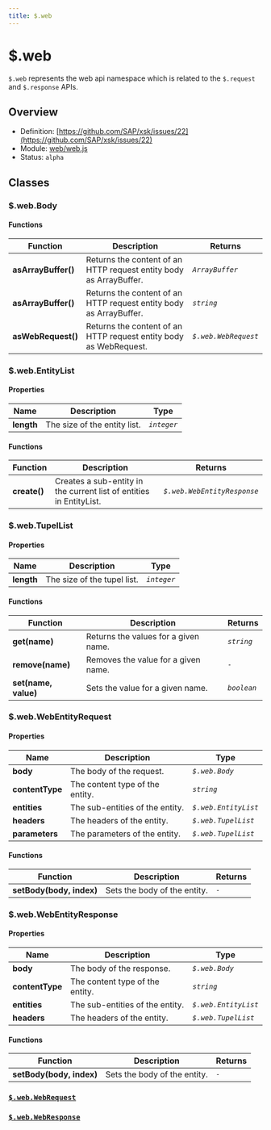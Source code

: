 ```yaml
---
title: $.web
---
```


$.web
===

`$.web` represents the web api namespace which is related to the `$.request` and `$.response` APIs.

## Overview

- Definition: [https://github.com/SAP/xsk/issues/22](https://github.com/SAP/xsk/issues/22)
- Module: [web/web.js](https://github.com/SAP/xsk/tree/main/modules/api/api-xsjs/src/main/resources/xsk/web/web.js)
- Status: `alpha`

## Classes

### $.web.Body

#### Functions

| Function            | Description                                                        | Returns              |
|---------------------|--------------------------------------------------------------------|----------------------|
| **asArrayBuffer()** | Returns the content of an HTTP request entity body as ArrayBuffer. | _`ArrayBuffer`_      |
| **asArrayBuffer()** | Returns the content of an HTTP request entity body as ArrayBuffer. | _`string`_           |
| **asWebRequest()**  | Returns the content of an HTTP request entity body as WebRequest.  | _`$.web.WebRequest`_ |

### $.web.EntityList

#### Properties

| Name       | Description                  | Type        |
|------------|------------------------------|-------------|
| **length** | The size of the entity list. | _`integer`_ |

#### Functions

| Function     | Description                                                         | Returns                     |
|--------------|---------------------------------------------------------------------|-----------------------------|
| **create()** | Creates a sub-entity in the current list of entities in EntityList. | _`$.web.WebEntityResponse`_ |

### $.web.TupelList

#### Properties

| Name       | Description                 | Type        |
|------------|-----------------------------|-------------|
| **length** | The size of the tupel list. | _`integer`_ |

#### Functions

| Function             | Description                          | Returns     |
|----------------------|--------------------------------------|-------------|
| **get(name)**        | Returns the values for a given name. | _`string`_  |
| **remove(name)**     | Removes the value for a given name.  | _`-`_       |
| **set(name, value)** | Sets the value for a given name.     | _`boolean`_ |

### $.web.WebEntityRequest

#### Properties

| Name            | Description                     | Type                 |
|-----------------|---------------------------------|----------------------|
| **body**        | The body of the request.        | _`$.web.Body`_       |
| **contentType** | The content type of the entity. | _`string`_           |
| **entities**    | The sub-entities of the entity. | _`$.web.EntityList`_ |
| **headers**     | The headers of the entity.      | _`$.web.TupelList`_  |
| **parameters**  | The parameters of the entity.   | _`$.web.TupelList`_  |

#### Functions

| Function                 | Description                  | Returns |
|--------------------------|------------------------------|---------|
| **setBody(body, index)** | Sets the body of the entity. | _`-`_   |

### $.web.WebEntityResponse

#### Properties

| Name            | Description                     | Type                 |
|-----------------|---------------------------------|----------------------|
| **body**        | The body of the response.       | _`$.web.Body`_       |
| **contentType** | The content type of the entity. | _`string`_           |
| **entities**    | The sub-entities of the entity. | _`$.web.EntityList`_ |
| **headers**     | The headers of the entity.      | _`$.web.TupelList`_  |

#### Functions

| Function                 | Description                  | Returns |
|--------------------------|------------------------------|---------|
| **setBody(body, index)** | Sets the body of the entity. | _`-`_   |

### [`$.web.WebRequest`]($.request)

### [`$.web.WebResponse`]($.response)
